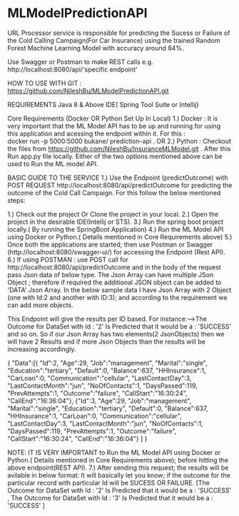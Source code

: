 # MLModelPredictionAPI

URL Processor service is responsible for predicting the Sucess or Failure of the Cold Calling Campaign(For Car Insurance) using the trained Random Forest Machine Learning Model with accuracy around 84%.

Use Swagger or Postman to make REST calls e.g. http://localhost:8080/api/'specific endpoint'

HOW TO USE
WITH GIT : https://github.com/NileshBu/MLModelPredictionAPI.git

REQUIREMENTS 
Java 8 & Above
IDE( Spring Tool Suite or Intellij)

Core Requirements (Docker OR Python Set Up In Local)
1.) Docker : It is very  important that the ML Model API has to be up and running for using this application and acessing the endpoint within it. For this :  
docker run -p 5000:5000 bukane/ prediction-api . 
OR
2.) Python : Checkout the files from https://github.com/NileshBu/InsuranceMLModel.git . After this Run app.py file locally.
Either of the two options mentioned above can be used to Run the ML model API.


BASIC GUIDE TO THE SERVICE 1.) Use the Endpoint (predictOutcome) with POST REQUEST http://localhost:8080/api/predictOutcome for predicting the outcome of the Cold Call Campaign. For this follow the below mentioned steps:

1.) Check out the project Or Clone the project in your local.
2.) Open the project in the desirable IDE(Intellij or STS). 
3.) Run the spring boot project locally.( By running the SpringBoot Application)
4.) Run the ML Model API using Docker or Python.( Details mentioned in Core Requirements above)
5.) Once both the applications are started; then use Postman or Swagger (http://localhost:8080/swagger-ui/) for accessing the Endpoint (Rest API).
6.) If using POSTMAN : use POST call for http://localhost:8080/api/predictOutcome and in the body of the request pass Json data of below type. The Json Array can have multiple JSon Object ; therefore if required the additional JSON object can be added to 'DATA' Json Array. In the below sample data I have Json Array with 2 Object (one with Id:2 and another with ID:3); and according to the requirement we can add more objects. 

This Endpoint will give the results per ID based. For instance:-->The Outcome for DataSet with Id : '2' Is Predicted that it would be a : 'SUCCESS' and so on. 
So if our Json Array has two elements(2 JsonObjects) then we will have 2 Results and if more Json Objects than the results will be increasing accordingly.

{ "Data":[{
   "Id":2,
   "Age":29,
   "Job":"management",
   "Marital":"single",
   "Education":"tertiary",
   "Default":0,
   "Balance":637,
   "HHInsurance":1,
   "CarLoan":0,
   "Communication":"cellular",
   "LastContactDay":3,
   "LastContactMonth":"jun",
   "NoOfContacts":1,
   "DaysPassed":119,
   "PrevAttempts":1,
   "Outcome":"failure",
   "CallStart":"16:30:24",
   "CallEnd":"16:36:04"},
   {"Id":3,
   "Age":29,
   "Job":"management",
   "Marital":"single",
   "Education":"tertiary",
   "Default":0,
   "Balance":637,
   "HHInsurance":1,
   "CarLoan":0,
   "Communication":"cellular",
   "LastContactDay":3,
   "LastContactMonth":"jun",
   "NoOfContacts":1,
   "DaysPassed":119,
   "PrevAttempts":1,
   "Outcome":"failure",
   "CallStart":"16:30:24",
   "CallEnd":"16:36:04"}
   ]
}



NOTE:  IT IS VERY IMPORTANT to Run the ML Model API using Docker or Python.( Details mentioned in Core Requirements above); before hitting the above endpoint(REST API).
7.) After sending this request; the results will be avilable in below format: It will basically let you know; if the outcome for the particular record with particular Id will be SUCESS OR FAILURE.
[The Outcome for DataSet with Id : '2' Is Predicted that it would be a : 'SUCCESS'
, The Outcome for DataSet with Id : '3' Is Predicted that it would be a : 'SUCCESS'
] 







